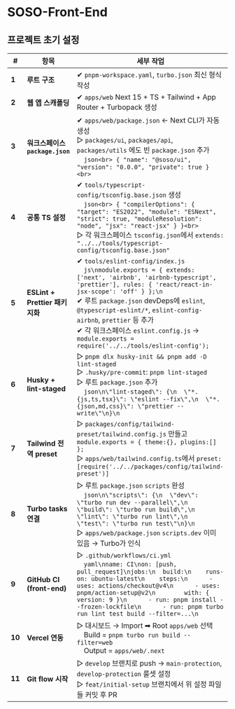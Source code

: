 # SOSO-Front-End

## 프로젝트 초기 설정

| #      | 항목                            | 세부 작업                                                                                                                                                                                                                                                                                                                                                                                              |
| ------ | ------------------------------- | ------------------------------------------------------------------------------------------------------------------------------------------------------------------------------------------------------------------------------------------------------------------------------------------------------------------------------------------------------------------------------------------------------ |
| **1**  | **루트 구조**                   | ✔︎ `pnpm-workspace.yaml`, `turbo.json` 최신 형식 작성                                                                                                                                                                                                                                                                                                                                                 |
| **2**  | **웹 앱 스캐폴딩**              | ✔︎ `apps/web` Next 15 + TS + Tailwind + App Router + Turbopack 생성                                                                                                                                                                                                                                                                                                                                   |
| **3**  | **워크스페이스 `package.json`** | ✔︎ `apps/web/package.json` ← Next CLI가 자동 생성<br>▷ `packages/ui`, `packages/api`, `packages/utils` 에도 빈 `package.json` 추가<br> `json<br> { "name": "@soso/ui", "version": "0.0.0", "private": true }<br> `                                                                                                                                                                                    |
| **4**  | **공통 TS 설정**                | ✔︎ `tools/typescript-config/tsconfig.base.json` 생성<br> `json<br> { "compilerOptions": { "target": "ES2022", "module": "ESNext", "strict": true, "moduleResolution": "node", "jsx": "react-jsx" } }<br> `<br>▷ 각 워크스페이스 `tsconfig.json`에서 `extends: "../../tools/typescript-config/tsconfig.base.json"`                                                                                     |
| **5**  | **ESLint + Prettier 패키지화**  | ✔︎ `tools/eslint-config/index.js`<br> `js\nmodule.exports = { extends: ['next', 'airbnb', 'airbnb-typescript', 'prettier'], rules: { 'react/react-in-jsx-scope': 'off' } };\n`<br>✔︎ 루트 `package.json` devDeps에 `eslint`, `@typescript-eslint/*`, `eslint-config-airbnb`, `prettier` 등 추가<br>✔︎ 각 워크스페이스 `eslint.config.js` → `module.exports = require('../../tools/eslint-config');` |
| **6**  | **Husky + lint-staged**         | ▷ `pnpm dlx husky-init && pnpm add -D lint-staged`<br>▷ `.husky/pre-commit`: `pnpm lint-staged`<br>▷ 루트 `package.json` 추가<br> `json\n\"lint-staged\": {\n  \"*.{js,ts,tsx}\": \"eslint --fix\",\n  \"*.{json,md,css}\": \"prettier --write\"\n}\n`                                                                                                                                                 |
| **7**  | **Tailwind 전역 preset**        | ▷ `packages/config/tailwind-preset/tailwind.config.js` 만들고 `module.exports = { theme:{}, plugins:[] };`<br>▷ `apps/web/tailwind.config.ts`에서 `preset: [require('../../packages/config/tailwind-preset')]`                                                                                                                                                                                         |
| **8**  | **Turbo tasks 연결**            | ▷ 루트 `package.json` `scripts` 완성<br> `json\n\"scripts\": {\n  \"dev\": \"turbo run dev --parallel\",\n  \"build\": \"turbo run build\",\n  \"lint\": \"turbo run lint\",\n  \"test\": \"turbo run test\"\n}\n`<br>▷ `apps/web/package.json` `scripts.dev` 이미 있음 → Turbo가 인식                                                                                                                 |
| **9**  | **GitHub CI (front-end)**       | ▷ `.github/workflows/ci.yml`<br> `yaml\nname: CI\non: [push, pull_request]\njobs:\n  build:\n    runs-on: ubuntu-latest\n    steps:\n      - uses: actions/checkout@v4\n      - uses: pnpm/action-setup@v2\n        with: { version: 9 }\n      - run: pnpm install --frozen-lockfile\n      - run: pnpm turbo run lint test build --filter=...\n`                                                     |
| **10** | **Vercel 연동**                 | ▷ 대시보드 → Import ➡ Root `apps/web` 선택<br> Build = `pnpm turbo run build --filter=web`<br> Output = `apps/web/.next`                                                                                                                                                                                                                                                                              |
| **11** | **Git flow 시작**               | ▷ `develop` 브랜치로 push → `main-protection`, `develop-protection` 룰셋 설정<br>▷ `feat/initial-setup` 브랜치에서 위 설정 파일들 커밋 후 PR                                                                                                                                                                                                                                                           |
